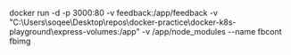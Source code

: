 docker run -d -p 3000:80
-v feedback:/app/feedback
-v "C:\Users\soqee\Desktop\repos\docker-practice\docker-k8s-playground\express-volumes:/app"
-v /app/node_modules
--name fbcont
fbimg
